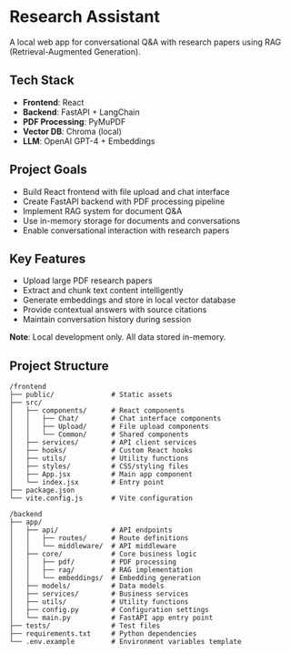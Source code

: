 # Research Assistant

A local web app for conversational Q&A with research papers using RAG (Retrieval-Augmented Generation).

## Tech Stack
- **Frontend**: React
- **Backend**: FastAPI + LangChain
- **PDF Processing**: PyMuPDF
- **Vector DB**: Chroma (local)
- **LLM**: OpenAI GPT-4 + Embeddings

## Project Goals
- Build React frontend with file upload and chat interface
- Create FastAPI backend with PDF processing pipeline
- Implement RAG system for document Q&A
- Use in-memory storage for documents and conversations
- Enable conversational interaction with research papers

## Key Features
- Upload large PDF research papers
- Extract and chunk text content intelligently
- Generate embeddings and store in local vector database
- Provide contextual answers with source citations
- Maintain conversation history during session

**Note**: Local development only. All data stored in-memory.

## Project Structure

```
/frontend
├── public/              # Static assets
├── src/
│   ├── components/      # React components
│   │   ├── Chat/        # Chat interface components
│   │   ├── Upload/      # File upload components
│   │   └── Common/      # Shared components
│   ├── services/        # API client services
│   ├── hooks/           # Custom React hooks
│   ├── utils/           # Utility functions
│   ├── styles/          # CSS/styling files
│   ├── App.jsx          # Main app component
│   └── index.jsx        # Entry point
├── package.json
└── vite.config.js       # Vite configuration

/backend
├── app/
│   ├── api/             # API endpoints
│   │   ├── routes/      # Route definitions
│   │   └── middleware/  # API middleware
│   ├── core/            # Core business logic
│   │   ├── pdf/         # PDF processing
│   │   ├── rag/         # RAG implementation
│   │   └── embeddings/  # Embedding generation
│   ├── models/          # Data models
│   ├── services/        # Business services
│   ├── utils/           # Utility functions
│   ├── config.py        # Configuration settings
│   └── main.py          # FastAPI app entry point
├── tests/               # Test files
├── requirements.txt     # Python dependencies
└── .env.example         # Environment variables template